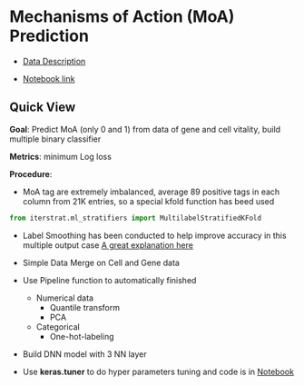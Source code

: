 # Mechanisms of Action (MoA) Prediction

- [Data Description](https://www.kaggle.com/c/lish-moa)

- [Notebook link](https://www.kaggle.com/scleeza/cv6-tfa-labeling)


## Quick View
__Goal__: Predict MoA (only 0 and 1) from data of gene and cell vitality, build multiple binary classifier

__Metrics__: minimum Log loss

__Procedure__:

   - MoA tag are extremely imbalanced, average 89 positive tags in each column from 21K entries, so a special kfold function has beed used
   ```python
   from iterstrat.ml_stratifiers import MultilabelStratifiedKFold
   ```
    
   - Label Smoothing has been conducted to help improve accuracy in this multiple output case [A great explanation here](https://www.pyimagesearch.com/2019/12/30/label-smoothing-with-keras-tensorflow-and-deep-learning/)
    
   - Simple Data Merge on Cell and Gene data
    
   - Use Pipeline function to automatically finished
       - Numerical data
         - Quantile transform
         - PCA
       - Categorical
         - One-hot-labeling  
         
   - Build DNN model with 3 NN layer     
   - Use __keras.tuner__ to do hyper parameters tuning and code is in [Notebook](hyperparam.ipynb)
    
    


